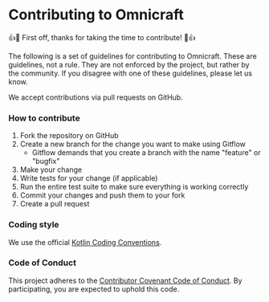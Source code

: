 <h1>Contributing to Omnicraft</h1>

👍🎉 First off, thanks for taking the time to contribute! 🎉👍

The following is a set of guidelines for contributing to Omnicraft.
These are guidelines, not a rule. They are not enforced by the project, but rather by the community. If you disagree with one of these guidelines, please let us know.

We accept contributions via pull requests on GitHub.

### How to contribute

1. Fork the repository on GitHub
2. Create a new branch for the change you want to make using Gitflow
    - Gitflow demands that you create a branch with the name "feature" or "bugfix"
3. Make your change
4. Write tests for your change (if applicable)
5. Run the entire test suite to make sure everything is working correctly
6. Commit your changes and push them to your fork
7. Create a pull request

### Coding style

We use the official [Kotlin Coding Conventions](https://kotlinlang.org/docs/reference/coding-conventions.html).

### Code of Conduct

This project adheres to the [Contributor Covenant Code of Conduct](https://www.contributor-covenant.org/version/1/4/code-of-conduct.html). By participating, you are expected to uphold this code.